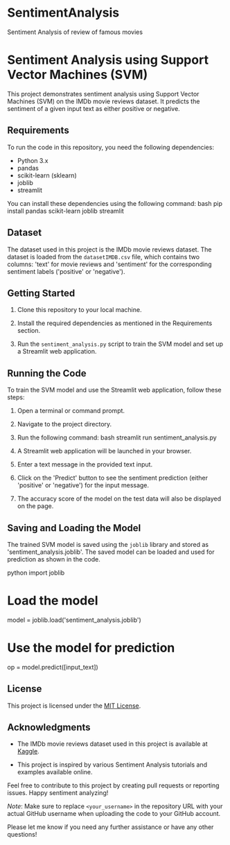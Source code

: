 # SentimentAnalysis
Sentiment Analysis of review of famous movies
# Sentiment Analysis using Support Vector Machines (SVM)

This project demonstrates sentiment analysis using Support Vector Machines (SVM) on the IMDb movie reviews dataset. It predicts the sentiment of a given input text as either positive or negative.

## Requirements

To run the code in this repository, you need the following dependencies:

- Python 3.x
- pandas
- scikit-learn (sklearn)
- joblib
- streamlit

You can install these dependencies using the following command:
bash
pip install pandas scikit-learn joblib streamlit


## Dataset

The dataset used in this project is the IMDb movie reviews dataset. The dataset is loaded from the `datasetIMDB.csv` file, which contains two columns: 'text' for movie reviews and 'sentiment' for the corresponding sentiment labels ('positive' or 'negative').

## Getting Started

1. Clone this repository to your local machine.

2. Install the required dependencies as mentioned in the Requirements section.

3. Run the `sentiment_analysis.py` script to train the SVM model and set up a Streamlit web application.

## Running the Code

To train the SVM model and use the Streamlit web application, follow these steps:

1. Open a terminal or command prompt.

2. Navigate to the project directory.

3. Run the following command:
bash
streamlit run sentiment_analysis.py


4. A Streamlit web application will be launched in your browser.

5. Enter a text message in the provided text input.

6. Click on the 'Predict' button to see the sentiment prediction (either 'positive' or 'negative') for the input message.

7. The accuracy score of the model on the test data will also be displayed on the page.

## Saving and Loading the Model

The trained SVM model is saved using the `joblib` library and stored as 'sentiment_analysis.joblib'. The saved model can be loaded and used for prediction as shown in the code.

python
import joblib

# Load the model
model = joblib.load('sentiment_analysis.joblib')

# Use the model for prediction
op = model.predict([input_text])


## License

This project is licensed under the [MIT License](LICENSE).

## Acknowledgments

- The IMDb movie reviews dataset used in this project is available at [Kaggle](https://www.kaggle.com/lakshmi25npathi/imdb-dataset-of-50k-movie-reviews).

- This project is inspired by various Sentiment Analysis tutorials and examples available online.

Feel free to contribute to this project by creating pull requests or reporting issues. Happy sentiment analyzing!

*Note*: Make sure to replace `<your_username>` in the repository URL with your actual GitHub username when uploading the code to your GitHub account.

Please let me know if you need any further assistance or have any other questions!
